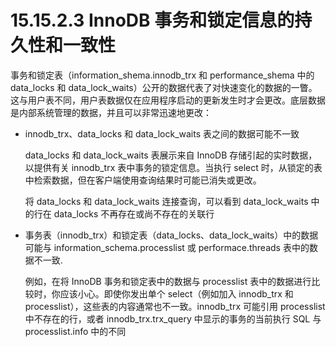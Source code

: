 # 15.15.2.3 InnoDB 事务和锁定信息的持久性和一致性

事务和锁定表（information_shema.innodb_trx 和 performance_shema 中的 data_locks 和 data_lock_waits）公开的数据代表了对快速变化的数据的一瞥。这与用户表不同，用户表数据仅在应用程序启动的更新发生时才会更改。底层数据是内部系统管理的数据，并且可以非常迅速地更改：

+ innodb_trx、data_locks 和 data_lock_waits 表之间的数据可能不一致
  
  data_locks 和 data_lock_waits 表展示来自 InnoDB 存储引起的实时数据，以提供有关  innodb_trx 表中事务的锁定信息。当执行 select 时，从锁定的表中检索数据，但在客户端使用查询结果时可能已消失或更改。
  
  将 data_locks 和 data_lock_waits 连接查询，可以看到 data_lock_waits 中的行在 data_locks 不再存在或尚不存在的关联行

+ 事务表（innodb_trx）和锁定表（data_locks、data_lock_waits）中的数据可能与 information_schema.processlist 或 performace.threads 表中的数据不一致.
  
  例如，在将 InnoDB 事务和锁定表中的数据与 processlist 表中的数据进行比较时，你应该小心。即使你发出单个 select（例如加入 innodb_trx 和 processlist），这些表的内容通常也不一致。innodb_trx 可能引用 processlist 中不存在的行，或者 innodb_trx.trx_query 中显示的事务的当前执行 SQL 与 processlist.info 中的不同
